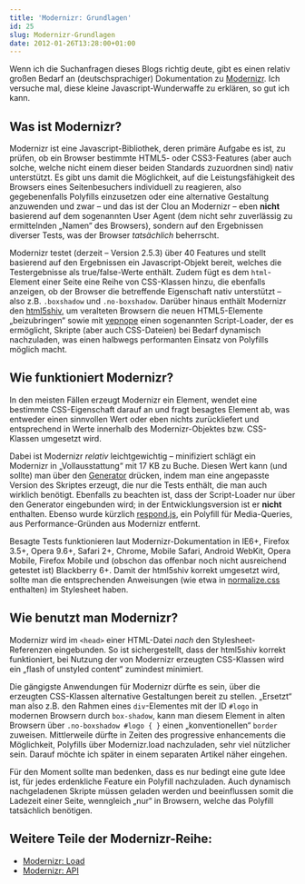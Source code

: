```yaml
---
title: 'Modernizr: Grundlagen'
id: 25
slug: Modernizr-Grundlagen
date: 2012-01-26T13:28:00+01:00
---
```


Wenn ich die Suchanfragen dieses Blogs richtig deute, gibt es einen relativ großen Bedarf an (deutschsprachiger) Dokumentation zu [Modernizr](http://www.modernizr.com). Ich versuche mal, diese kleine Javascript-Wunderwaffe zu erklären, so gut ich kann.

## Was ist Modernizr?

Modernizr ist eine Javascript-Bibliothek, deren primäre Aufgabe es ist, zu prüfen, ob ein Browser bestimmte HTML5- oder CSS3-Features (aber auch solche, welche nicht einem dieser beiden Standards zuzuordnen sind) nativ unterstützt. Es gibt uns damit die Möglichkeit, auf die Leistungsfähigkeit des Browsers eines Seitenbesuchers individuell zu reagieren, also gegebenenfalls Polyfills einzusetzen oder eine alternative Gestaltung anzuwenden und zwar – und das ist der Clou an Modernizr – eben **nicht** basierend auf dem sogenannten User Agent (dem nicht sehr zuverlässig zu ermittelnden „Namen“ des Browsers), sondern auf den Ergebnissen diverser Tests, was der Browser _tatsächlich_ beherrscht.

Modernizr testet (derzeit – Version 2.5.3) über 40 Features und stellt basierend auf den Ergebnissen ein Javascript-Objekt bereit, welches die Testergebnisse als true/false\-Werte enthält. Zudem fügt es dem `html`\-Element einer Seite eine Reihe von CSS-Klassen hinzu, die ebenfalls anzeigen, ob der Browser die betreffende Eigenschaft nativ unterstützt – also z.B. `.boxshadow` und `.no-boxshadow`. Darüber hinaus enthält Modernizr den [html5shiv](https://github.com/aFarkas/html5shiv), um veralteten Browsern die neuen HTML5-Elemente „beizubringen“ sowie mit [yepnope](http://yepnopejs.com) einen sogenannten Script-Loader, der es ermöglicht, Skripte (aber auch CSS-Dateien) bei Bedarf dynamisch nachzuladen, was einen halbwegs performanten Einsatz von Polyfills möglich macht.

## Wie funktioniert Modernizr?

In den meisten Fällen erzeugt Modernizr ein Element, wendet eine bestimmte CSS-Eigenschaft darauf an und fragt besagtes Element ab, was entweder einen sinnvollen Wert oder eben nichts zurückliefert und entsprechend in Werte innerhalb des Modernizr\-Objektes bzw. CSS-Klassen umgesetzt wird.

Dabei ist Modernizr _relativ_ leichtgewichtig – minifiziert schlägt ein Modernizr in „Vollausstattung“ mit 17 KB zu Buche. Diesen Wert kann (und sollte) man über den [Generator](http://www.modernizr.com/download/) drücken, indem man eine angepasste Version des Skriptes erzeugt, die nur die Tests enthält, die man auch wirklich benötigt. Ebenfalls zu beachten ist, dass der Script-Loader nur über den Generator eingebunden wird; in der Entwicklungsversion ist er **nicht** enthalten. Ebenso wurde kürzlich [respond.js](https://github.com/scottjehl/Respond), ein Polyfill für Media-Queries, aus Performance\-Gründen aus Modernizr entfernt.

Besagte Tests funktionieren laut Modernizr\-Dokumentation in IE6+, Firefox 3.5+, Opera 9.6+, Safari 2+, Chrome, Mobile Safari, Android WebKit, Opera Mobile, Firefox Mobile und (obschon das offenbar noch nicht ausreichend getestet ist) Blackberry 6+. Damit der html5shiv korrekt umgesetzt wird, sollte man die entsprechenden Anweisungen (wie etwa in [normalize.css](http://necolas.github.com/normalize.css/) enthalten) im Stylesheet haben.

## Wie benutzt man Modernizr?

Modernizr wird im `<head>` einer HTML-Datei _nach_ den Stylesheet\-Referenzen eingebunden. So ist sichergestellt, dass der html5shiv korrekt funktioniert, bei Nutzung der von Modernizr erzeugten CSS-Klassen wird ein „flash of unstyled content“ zumindest minimiert.

Die gängigste Anwendungen für Modernizr dürfte es sein, über die erzeugten CSS-Klassen alternative Gestaltungen bereit zu stellen. „Ersetzt“ man also z.B. den Rahmen eines `div`\-Elementes mit der ID `#logo` in modernen Browsern durch `box-shadow`, kann man diesem Element in alten Browsern über `.no-boxshadow #logo { }` einen „konventionellen“ `border` zuweisen. Mittlerweile dürfte in Zeiten des progressive enhancements die Möglichkeit, Polyfills über Modernizr.load nachzuladen, sehr viel nützlicher sein. Darauf möchte ich später in einem separaten Artikel näher eingehen.

Für den Moment sollte man bedenken, dass es nur bedingt eine gute Idee ist, für jedes erdenkliche Feature ein Polyfill nachzuladen. Auch dynamisch nachgeladenen Skripte müssen geladen werden und beeinflussen somit die Ladezeit einer Seite, wenngleich „nur“ in Browsern, welche das Polyfill tatsächlich benötigen.

## Weitere Teile der Modernizr\-Reihe:

-   [Modernizr: Load](/archiv/26/Modernizr-Load.html)
-   [Modernizr: API](/archiv/27/Modernizr-API.html)
